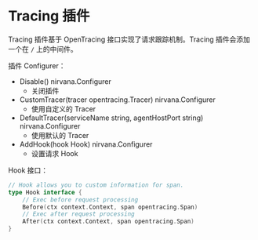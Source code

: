 # Tracing 插件

Tracing 插件基于 OpenTracing 接口实现了请求跟踪机制。Tracing 插件会添加一个在 `/` 上的中间件。

插件 Configurer：
- Disable() nirvana.Configurer
  - 关闭插件
- CustomTracer(tracer opentracing.Tracer) nirvana.Configurer
  - 使用自定义的 Tracer
- DefaultTracer(serviceName string, agentHostPort string) nirvana.Configurer
  - 使用默认的 Tracer
- AddHook(hook Hook) nirvana.Configurer
  - 设置请求 Hook


Hook 接口：
```go
// Hook allows you to custom information for span.
type Hook interface {
	// Exec before request processing
	Before(ctx context.Context, span opentracing.Span)
	// Exec after request processing
	After(ctx context.Context, span opentracing.Span)
}
```
 
